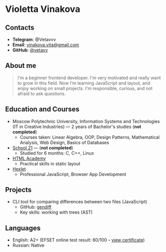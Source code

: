 # Violetta Vinakova

## Contacts
- __Telegram__: @Vetavvv  
- __Email__: vinakova.vita@gmail.com  
- __GitHub__: [@vetavv](https://github.com/vetavv)  

## About me
> I'm a beginner frontend developer. I'm very motivated and really want to grow in this field. Now I'm learning JavaScript and layout, and enjoy working on small projects. I'm responsible, curious, and not afraid to ask questions.


## Education and Courses
- Moscow Polytechnic University, Information Systems and Technologies (IT in Creative Industries) — 2 years of Bachelor's studies (**not completed**)  
  - Courses taken: Linear Algebra, OOP, Design Patterns, Mathematical Analysis, Web Design, Basics of Databases
- [School 21](https://21-school.ru) — (**not completed**)  
  - Studied for 6 months: C, C++, Linux
- [HTML Academy](https://htmlacademy.org)  
  - Practical skills in static layout
- [Hexlet](https://ru.hexlet.io)  
  - Professional JavaScript, Browser App Development

## Projects
- CLI tool for comparing differences between two files (JavaScript)  
  - GitHub: [gendiff](https://github.com/vetavv/gendiff)  
  - Key skills: working with trees (AST)

## Languages
- English: A2+ (EFSET online test result: 60/100 – [view certificate](https://cert.efset.org/en/e8Yfgj))  
- Russian: Native
